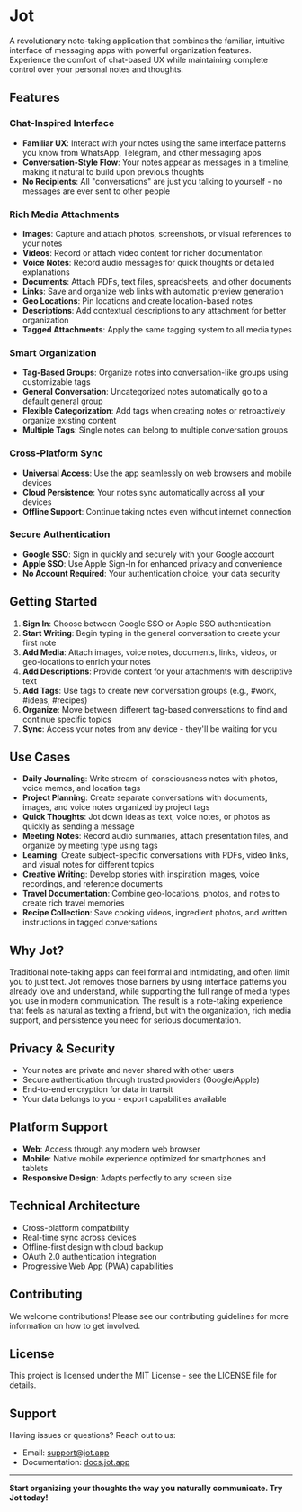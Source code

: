 # Jot

A revolutionary note-taking application that combines the familiar, intuitive interface of messaging apps with powerful organization features. Experience the comfort of chat-based UX while maintaining complete control over your personal notes and thoughts.

## Features

### Chat-Inspired Interface
- **Familiar UX**: Interact with your notes using the same interface patterns you know from WhatsApp, Telegram, and other messaging apps
- **Conversation-Style Flow**: Your notes appear as messages in a timeline, making it natural to build upon previous thoughts
- **No Recipients**: All "conversations" are just you talking to yourself - no messages are ever sent to other people

### Rich Media Attachments
- **Images**: Capture and attach photos, screenshots, or visual references to your notes
- **Videos**: Record or attach video content for richer documentation
- **Voice Notes**: Record audio messages for quick thoughts or detailed explanations
- **Documents**: Attach PDFs, text files, spreadsheets, and other documents
- **Links**: Save and organize web links with automatic preview generation
- **Geo Locations**: Pin locations and create location-based notes
- **Descriptions**: Add contextual descriptions to any attachment for better organization
- **Tagged Attachments**: Apply the same tagging system to all media types

### Smart Organization
- **Tag-Based Groups**: Organize notes into conversation-like groups using customizable tags
- **General Conversation**: Uncategorized notes automatically go to a default general group
- **Flexible Categorization**: Add tags when creating notes or retroactively organize existing content
- **Multiple Tags**: Single notes can belong to multiple conversation groups

### Cross-Platform Sync
- **Universal Access**: Use the app seamlessly on web browsers and mobile devices
- **Cloud Persistence**: Your notes sync automatically across all your devices
- **Offline Support**: Continue taking notes even without internet connection

### Secure Authentication
- **Google SSO**: Sign in quickly and securely with your Google account
- **Apple SSO**: Use Apple Sign-In for enhanced privacy and convenience
- **No Account Required**: Your authentication choice, your data security

## Getting Started

1. **Sign In**: Choose between Google SSO or Apple SSO authentication
2. **Start Writing**: Begin typing in the general conversation to create your first note
3. **Add Media**: Attach images, voice notes, documents, links, videos, or geo-locations to enrich your notes
4. **Add Descriptions**: Provide context for your attachments with descriptive text
5. **Add Tags**: Use tags to create new conversation groups (e.g., #work, #ideas, #recipes)
6. **Organize**: Move between different tag-based conversations to find and continue specific topics
7. **Sync**: Access your notes from any device - they'll be waiting for you

## Use Cases

- **Daily Journaling**: Write stream-of-consciousness notes with photos, voice memos, and location tags
- **Project Planning**: Create separate conversations with documents, images, and voice notes organized by project tags
- **Quick Thoughts**: Jot down ideas as text, voice notes, or photos as quickly as sending a message
- **Meeting Notes**: Record audio summaries, attach presentation files, and organize by meeting type using tags
- **Learning**: Create subject-specific conversations with PDFs, video links, and visual notes for different topics
- **Creative Writing**: Develop stories with inspiration images, voice recordings, and reference documents
- **Travel Documentation**: Combine geo-locations, photos, and notes to create rich travel memories
- **Recipe Collection**: Save cooking videos, ingredient photos, and written instructions in tagged conversations

## Why Jot?

Traditional note-taking apps can feel formal and intimidating, and often limit you to just text. Jot removes those barriers by using interface patterns you already love and understand, while supporting the full range of media types you use in modern communication. The result is a note-taking experience that feels as natural as texting a friend, but with the organization, rich media support, and persistence you need for serious documentation.

## Privacy & Security

- Your notes are private and never shared with other users
- Secure authentication through trusted providers (Google/Apple)
- End-to-end encryption for data in transit
- Your data belongs to you - export capabilities available

## Platform Support

- **Web**: Access through any modern web browser
- **Mobile**: Native mobile experience optimized for smartphones and tablets
- **Responsive Design**: Adapts perfectly to any screen size

## Technical Architecture

- Cross-platform compatibility
- Real-time sync across devices
- Offline-first design with cloud backup
- OAuth 2.0 authentication integration
- Progressive Web App (PWA) capabilities

## Contributing

We welcome contributions! Please see our contributing guidelines for more information on how to get involved.

## License

This project is licensed under the MIT License - see the LICENSE file for details.

## Support

Having issues or questions? Reach out to us:
- Email: support@jot.app
- Documentation: [docs.jot.app](https://docs.jot.app)

---

**Start organizing your thoughts the way you naturally communicate. Try Jot today!**